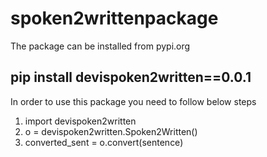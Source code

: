 # spoken2writtenpackage

The package can be installed from pypi.org

## pip install devispoken2written==0.0.1

In order to use this package you need to follow below steps

1. import devispoken2written
2. o = devispoken2written.Spoken2Written()
3. converted_sent = o.convert(sentence)


